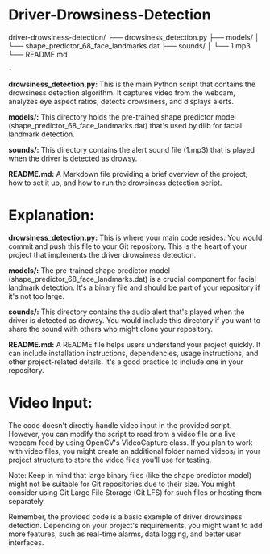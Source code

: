 # Driver-Drowsiness-Detection
driver-drowsiness-detection/
├── drowsiness_detection.py
├── models/
│   └── shape_predictor_68_face_landmarks.dat
├── sounds/
│   └── 1.mp3
└── README.md

 
    - 
**drowsiness_detection.py:** This is the main Python script that contains the drowsiness detection algorithm. It captures video from the webcam, analyzes eye aspect ratios, detects drowsiness, and displays alerts.

**models/:** This directory holds the pre-trained shape predictor model (shape_predictor_68_face_landmarks.dat) that's used by dlib for facial landmark detection.

**sounds/:** This directory contains the alert sound file (1.mp3) that is played when the driver is detected as drowsy.

**README.md:** A Markdown file providing a brief overview of the project, how to set it up, and how to run the drowsiness detection script.

# Explanation:

**drowsiness_detection.py:** This is where your main code resides. You would commit and push this file to your Git repository. This is the heart of your project that implements the driver drowsiness detection.

**models/:** The pre-trained shape predictor model (shape_predictor_68_face_landmarks.dat) is a crucial component for facial landmark detection. It's a binary file and should be part of your repository if it's not too large.

**sounds/:** This directory contains the audio alert that's played when the driver is detected as drowsy. You would include this directory if you want to share the sound with others who might clone your repository.

**README.md:** A README file helps users understand your project quickly. It can include installation instructions, dependencies, usage instructions, and other project-related details. It's a good practice to include one in your repository.

# Video Input:
The code doesn't directly handle video input in the provided script. However, you can modify the script to read from a video file or a live webcam feed by using OpenCV's VideoCapture class. If you plan to work with video files, you might create an additional folder named videos/ in your project structure to store the video files you'll use for testing.

Note: Keep in mind that large binary files (like the shape predictor model) might not be suitable for Git repositories due to their size. You might consider using Git Large File Storage (Git LFS) for such files or hosting them separately.

Remember, the provided code is a basic example of driver drowsiness detection. Depending on your project's requirements, you might want to add more features, such as real-time alarms, data logging, and better user interfaces.
